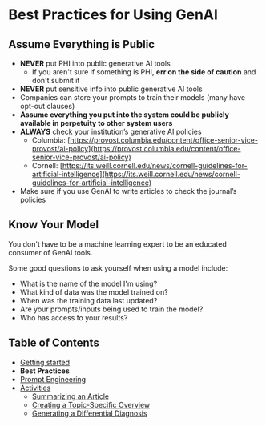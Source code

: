 # Best Practices for Using GenAI
## Assume Everything is Public

- **NEVER** put PHI into public generative AI tools
  - If you aren't sure if something is PHI, **err on the side of caution** and don't submit it
- **NEVER** put sensitive info into public generative AI tools
- Companies can store your prompts to train their models (many have opt-out clauses)
- **Assume everything you put into the system could be publicly available in perpetuity to other system users**
- **ALWAYS** check your institution’s generative AI policies
	- Columbia: [https://provost.columbia.edu/content/office-senior-vice-provost/ai-policy](https://provost.columbia.edu/content/office-senior-vice-provost/ai-policy)
	- Cornell: [https://its.weill.cornell.edu/news/cornell-guidelines-for-artificial-intelligence](https://its.weill.cornell.edu/news/cornell-guidelines-for-artificial-intelligence)
- Make sure if you use GenAI to write articles to check the journal’s policies

## Know Your Model
You don't have to be a machine learning expert to be an educated consumer of GenAI tools. 

Some good questions to ask yourself when using a model include:
- What is the name of the model I'm using?
- What kind of data was the model trained on? 
- When was the training data last updated? 
- Are your prompts/inputs being used to train the model?
- Who has access to your results?

## Table of Contents
- [Getting started](getting_started.html)
- **Best Practices**
- [Prompt Engineering](prompt_engineering.html)
- [Activities](activities.html)
	- [Summarizing an Article](article_summary.html)
	- [Creating a Topic-Specific Overview](topic_overview.html)
	- [Generating a Differential Diagnosis](differential_diagnosis.html)
